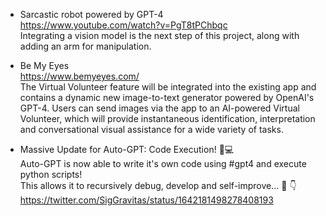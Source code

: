 * Sarcastic robot powered by GPT-4<br>
https://www.youtube.com/watch?v=PgT8tPChbqc<br>
Integrating a vision model is the next step of this project, along with adding an arm for manipulation.

* Be My Eyes<br>
https://www.bemyeyes.com/<br>
The Virtual Volunteer feature will be integrated into the existing app and contains a dynamic new image-to-text generator powered by OpenAI's GPT-4. Users can send images via the app to an AI-powered Virtual Volunteer, which will provide instantaneous identification, interpretation and conversational visual assistance for a wide variety of tasks.


* Massive Update for Auto-GPT: Code Execution! 🤖💻<br>
Auto-GPT is now able to write it's own code using #gpt4 and execute python scripts! <br>
This allows it to recursively debug, develop and self-improve... 🤯 👇<br>
https://twitter.com/SigGravitas/status/1642181498278408193

